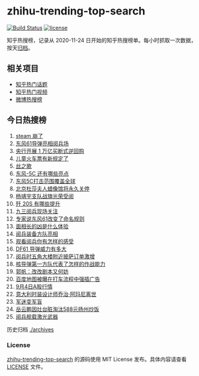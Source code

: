 # zhihu-trending-top-search

[![Build Status](https://github.com/justjavac/zhihu-trending-top-search/workflows/ci/badge.svg?branch=main)](https://github.com/justjavac/zhihu-trending-top-search/actions)
[![license](https://img.shields.io/github/license/justjavac/zhihu-trending-top-search)](https://github.com/justjavac/zhihu-trending-top-search/blob/main/LICENSE)

知乎热搜榜，记录从 2020-11-24 日开始的知乎热搜榜单。每小时抓取一次数据，按天[归档](./archives)。

## 相关项目

- [知乎热门话题](https://github.com/justjavac/zhihu-trending-hot-questions)
- [知乎热门视频](https://github.com/justjavac/zhihu-trending-hot-video)
- [微博热搜榜](https://github.com/justjavac/weibo-trending-hot-search)

## 今日热搜榜

<!-- BEGIN -->
<!-- 最后更新时间 Fri Sep 05 2025 15:19:14 GMT+0800 (China Standard Time) -->

1. [steam 崩了](https://www.zhihu.com/search?q=steam%20%E5%B4%A9%E4%BA%86)
1. [东风61导弹亮相阅兵场](https://www.zhihu.com/search?q=%E4%B8%9C%E9%A3%8E61%E5%AF%BC%E5%BC%B9%E4%BA%AE%E7%9B%B8%E9%98%85%E5%85%B5%E5%9C%BA)
1. [央行开展 1 万亿买断式逆回购](https://www.zhihu.com/search?q=%E5%A4%AE%E8%A1%8C%E5%BC%80%E5%B1%95%201%20%E4%B8%87%E4%BA%BF%E4%B9%B0%E6%96%AD%E5%BC%8F%E9%80%86%E5%9B%9E%E8%B4%AD)
1. [儿童火车票有新规定了](https://www.zhihu.com/search?q=%E5%84%BF%E7%AB%A5%E7%81%AB%E8%BD%A6%E7%A5%A8%E6%9C%89%E6%96%B0%E8%A7%84%E5%AE%9A%E4%BA%86)
1. [丝之歌](https://www.zhihu.com/search?q=%E4%B8%9D%E4%B9%8B%E6%AD%8C)
1. [东风-5C 还有哪些亮点](https://www.zhihu.com/search?q=%E4%B8%9C%E9%A3%8E-5C%20%E8%BF%98%E6%9C%89%E5%93%AA%E4%BA%9B%E4%BA%AE%E7%82%B9)
1. [东风5C打击范围覆盖全球](https://www.zhihu.com/search?q=%E4%B8%9C%E9%A3%8E5C%E6%89%93%E5%87%BB%E8%8C%83%E5%9B%B4%E8%A6%86%E7%9B%96%E5%85%A8%E7%90%83)
1. [北京杜莎夫人蜡像馆将永久关停](https://www.zhihu.com/search?q=%E5%8C%97%E4%BA%AC%E6%9D%9C%E8%8E%8E%E5%A4%AB%E4%BA%BA%E8%9C%A1%E5%83%8F%E9%A6%86%E5%B0%86%E6%B0%B8%E4%B9%85%E5%85%B3%E5%81%9C)
1. [杨靖宇支队战旗光荣受阅](https://www.zhihu.com/search?q=%E6%9D%A8%E9%9D%96%E5%AE%87%E6%94%AF%E9%98%9F%E6%88%98%E6%97%97%E5%85%89%E8%8D%A3%E5%8F%97%E9%98%85)
1. [歼 20S 有哪些提升](https://www.zhihu.com/search?q=%E6%AD%BC%2020S%20%E6%9C%89%E5%93%AA%E4%BA%9B%E6%8F%90%E5%8D%87)
1. [九三阅兵现场关注](https://www.zhihu.com/search?q=%E4%B9%9D%E4%B8%89%E9%98%85%E5%85%B5%E7%8E%B0%E5%9C%BA%E5%85%B3%E6%B3%A8)
1. [专家说东风61改变了命名规则](https://www.zhihu.com/search?q=%E4%B8%93%E5%AE%B6%E8%AF%B4%E4%B8%9C%E9%A3%8E61%E6%94%B9%E5%8F%98%E4%BA%86%E5%91%BD%E5%90%8D%E8%A7%84%E5%88%99)
1. [面相长的凶是什么体验](https://www.zhihu.com/search?q=%E9%9D%A2%E7%9B%B8%E9%95%BF%E7%9A%84%E5%87%B6%E6%98%AF%E4%BB%80%E4%B9%88%E4%BD%93%E9%AA%8C)
1. [阅兵装备方队亮相](https://www.zhihu.com/search?q=%E9%98%85%E5%85%B5%E8%A3%85%E5%A4%87%E6%96%B9%E9%98%9F%E4%BA%AE%E7%9B%B8)
1. [观看阅兵你有怎样的感受](https://www.zhihu.com/search?q=%E8%A7%82%E7%9C%8B%E9%98%85%E5%85%B5%E4%BD%A0%E6%9C%89%E6%80%8E%E6%A0%B7%E7%9A%84%E6%84%9F%E5%8F%97)
1. [DF61 导弹威力有多大](https://www.zhihu.com/search?q=DF61%20%E5%AF%BC%E5%BC%B9%E5%A8%81%E5%8A%9B%E6%9C%89%E5%A4%9A%E5%A4%A7)
1. [阅兵时五角大楼附近披萨订单激增](https://www.zhihu.com/search?q=%E9%98%85%E5%85%B5%E6%97%B6%E4%BA%94%E8%A7%92%E5%A4%A7%E6%A5%BC%E9%99%84%E8%BF%91%E6%8A%AB%E8%90%A8%E8%AE%A2%E5%8D%95%E6%BF%80%E5%A2%9E)
1. [核导弹第一方队代表了怎样的作战能力](https://www.zhihu.com/search?q=%E6%A0%B8%E5%AF%BC%E5%BC%B9%E7%AC%AC%E4%B8%80%E6%96%B9%E9%98%9F%E4%BB%A3%E8%A1%A8%E4%BA%86%E6%80%8E%E6%A0%B7%E7%9A%84%E4%BD%9C%E6%88%98%E8%83%BD%E5%8A%9B)
1. [郭帆：改改剧本又何妨](https://www.zhihu.com/search?q=%E9%83%AD%E5%B8%86%EF%BC%9A%E6%94%B9%E6%94%B9%E5%89%A7%E6%9C%AC%E5%8F%88%E4%BD%95%E5%A6%A8)
1. [百度地图被曝在打车流程中强插广告](https://www.zhihu.com/search?q=%E7%99%BE%E5%BA%A6%E5%9C%B0%E5%9B%BE%E8%A2%AB%E6%9B%9D%E5%9C%A8%E6%89%93%E8%BD%A6%E6%B5%81%E7%A8%8B%E4%B8%AD%E5%BC%BA%E6%8F%92%E5%B9%BF%E5%91%8A)
1. [9月4日A股行情](https://www.zhihu.com/search?q=9%E6%9C%884%E6%97%A5A%E8%82%A1%E8%A1%8C%E6%83%85)
1. [意大利时装设计师乔治·阿玛尼离世](https://www.zhihu.com/search?q=%E6%84%8F%E5%A4%A7%E5%88%A9%E6%97%B6%E8%A3%85%E8%AE%BE%E8%AE%A1%E5%B8%88%E4%B9%94%E6%B2%BB%C2%B7%E9%98%BF%E7%8E%9B%E5%B0%BC%E7%A6%BB%E4%B8%96)
1. [军迷变军盲](https://www.zhihu.com/search?q=%E5%86%9B%E8%BF%B7%E5%8F%98%E5%86%9B%E7%9B%B2)
1. [岳云鹏因灶台脏淘汰588元扬州炒饭](https://www.zhihu.com/search?q=%E5%B2%B3%E4%BA%91%E9%B9%8F%E5%9B%A0%E7%81%B6%E5%8F%B0%E8%84%8F%E6%B7%98%E6%B1%B0588%E5%85%83%E6%89%AC%E5%B7%9E%E7%82%92%E9%A5%AD)
1. [阅兵舰载激光武器](https://www.zhihu.com/search?q=%E9%98%85%E5%85%B5%E8%88%B0%E8%BD%BD%E6%BF%80%E5%85%89%E6%AD%A6%E5%99%A8)

<!-- END -->

历史归档 [./archives](./archives)

### License

[zhihu-trending-top-search](https://github.com/justjavac/zhihu-trending-top-search) 的源码使用 MIT License
发布。具体内容请查看 [LICENSE](./LICENSE) 文件。
